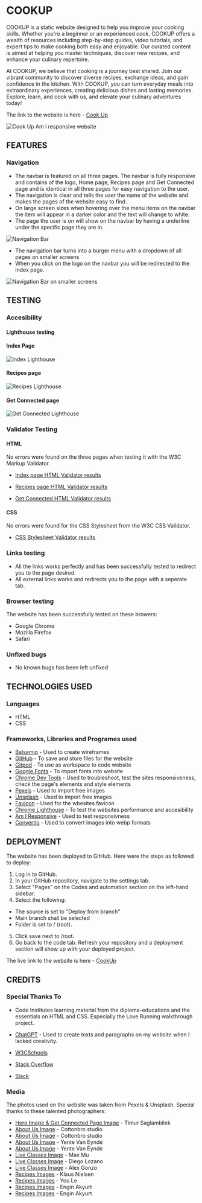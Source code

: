 # COOKUP

COOKUP is a static website designed to help you improve your cooking skills. Whether you're a beginner or an experienced cook, COOKUP offers a wealth of resources including step-by-step guides, video tutorials, and expert tips to make cooking both easy and enjoyable. Our curated content is aimed at helping you master techniques, discover new recipes, and enhance your culinary repertoire.

At COOKUP, we believe that cooking is a journey best shared. Join our vibrant community to discover diverse recipes, exchange ideas, and gain confidence in the kitchen. With COOKUP, you can turn everyday meals into extraordinary experiences, creating delicious dishes and lasting memories. Explore, learn, and cook with us, and elevate your culinary adventures today!

The link to the website is here - [Cook Up](https://aimanh04.github.io/portfolio-1-project/getconnected.html)

![Cook Up Am i responsive website](readme/feature-screenshots/screenshot.png)

## FEATURES

### Navigation

- The navbar is featured on all three pages. The navbar is fully responsive and contains of the logo, Home page, Recipes page and Get Connected page and is identical in all three pages for easy navigation to the user.
- The navigation is clear and tells the user the name of the website and makes the pages of the website easy to find.
- On large screen sizes when hovering over the menu items on the navbar the item will appear in a darker color and the text will change to white.
- The page the user is on will show on the navbar by having a underline under the specific page they are in.

![Navigation Bar](readme/feature-screenshots/navbar.png)

- The navigation bar turns into a burger menu with a dropdown of all pages on smaller screens
- When you click on the logo on the navbar you will be redirected to the index page.


![Navigation Bar on smaller screens](readme/feature-screenshots/navbar-dropdown.png)



## TESTING
### Accesibility

#### Lighthouse testing
#### Index Page

![Index Lighthouse](readme/lighthouse-screenshots/IMG_1257.jpg)

#### Recipes page

![Recipes Lighthouse](readme/lighthouse-screenshots/IMG_1256.jpg)

#### Get Connected page

![Get Connected Lighthouse](readme/lighthouse-screenshots/IMG_1255.jpg)

### Validator Testing

#### HTML
No errors were found on the three pages when testing it with the W3C Markup Validator.

- [Index page HTML Validator results](https://validator.w3.org/nu/?showsource=yes&doc=https%3A%2F%2Faimanh04.github.io%2Fportfolio-1-project%2F)

- [Recipes page HTML Validator results](https://validator.w3.org/nu/?showsource=yes&doc=https%3A%2F%2Faimanh04.github.io%2Fportfolio-1-project%2Frecipes.html)

- [Get Connected HTML Validator results](https://validator.w3.org/nu/?showsource=yes&doc=https%3A%2F%2Faimanh04.github.io%2Fportfolio-1-project%2Fgetconnected.html)

#### CSS
No errors were found for the CSS Stylesheet from the W3C CSS Validator.

- [CSS Stylesheet Validator results](https://jigsaw.w3.org/css-validator/validator?uri=https%3A%2F%2Faimanh04.github.io%2Fportfolio-1-project%2F&profile=css3svg&usermedium=all&warning=1&vextwarning=&lang=sv)


### Links testing

- All the links works perfectly and has been successfully tested to redirect you to the page desired.
- All external links works and redirects you to the page with a seperate tab.

### Browser testing
The website has been successfully tested on these browers:

- Google Chrome
- Mozilla Firefox
- Safari

### Unfixed bugs

- No known bugs has been left unfixed

## TECHNOLOGIES USED
### Languages

- HTML 
- CSS

### Frameworks, Libraries and Programes used

- [Balsamiq](https://balsamiq.com/wireframes/) - Used to create wireframes
- [GitHub](https://GitHub.com/) - To save and store files for the website
- [Gitpod](https://gitpod.io/) - To use as workspace to code website
- [Google Fonts](https://fonts.google.com/) - To import fonts into website
- [Chrome Dev Tools](https://developers.google.com/web/tools/chrome-devtools) - Used to troubleshoot, test the sites responsiveness, check the page's elements and style elements
- [Pexels](https://www.pexels.com/) - Used to import free images
- [Unsplash](https://unsplash.com/de) - Used to import free images
- [Favicon](https://www.favicon.cc/) - Used for the wbesites favicon
- [Chrome Lighthouse](https://developers.google.com/web/tools/lighthouse) - To test the websites performance and accesibility
- [Am I Responsive](https://ui.dev/amiresponsive) - Used to test responsivness
- [Convertio](https://convertio.co/) - Used to convert images into webp formats

## DEPLOYMENT

The website has been deployed to GitHub. Here were the steps as followed to deploy:
1. Log in to GitHub.
2. In your GitHub repository, navigate to the settings tab.
3. Select "Pages" on the Codes and automation section on the left-hand sidebar.
4. Select the following:
- The source is set to "Deploy from branch"
- Main branch shall be selected
- Folder is set to / (root).
5. Click save next to /root.
6. Go back to the code tab. Refresh your repository and a deployment section will show up with your deployed project.

The live link to the website is here - [CookUp](https://aimanh04.github.io/portfolio-1-project/)

## CREDITS

### Special Thanks To

- Code Institutes learning material from the diploma-educations and the essentials on HTML and CSS. Especially the Love Running walkthrough project.

- [ChatGPT](https://chatgpt.com/) - Used to create texts and paragraphs on my website when I lacked creativity.

- [W3CSchools](https://www.w3schools.com/)

- [Stack Overflow](https://stackoverflow.com/)

- [Slack](https://slack.com/)

### Media

The photos used on the website was taken from Pexels & Unsplash. Special thanks to these talented photographers:
 - [Hero Image & Get Connected Page Image](https://www.pexels.com/sv-se/foto/66639/) - Timur Saglambilek
 - [About Us Image](https://www.pexels.com/sv-se/foto/mat-restaurang-man-person-3298637/) - Cottonbro studio
 - [About Us Image](https://www.pexels.com/sv-se/foto/mat-halsosam-person-kvinna-3338497/) - Cottonbro studio
 - [About Us Image](https://www.pexels.com/sv-se/foto/mat-tallrik-restaurang-man-2403391/) - Yente Van Eynde
 - [About Us Image](https://www.pexels.com/sv-se/foto/mat-halsosam-restaurang-hand-2403392/) - Yente Van Eynde
 - [Live Classes Image](https://unsplash.com/photos/fork-with-spaghetti-Pvclb-iHHYY) - Mae Mu
 - [Live Classes Image](https://unsplash.com/photos/cooked-food-on-white-ceramic-plate-BpmEx2YgqWM) - Diego Lozano
 - [Live Classes Image](https://www.pexels.com/sv-se/foto/man-hander-maltid-ost-27100872/) - Alex Gonzo
 - [Recipes Images](https://www.pexels.com/sv-se/foto/mat-tallrik-italienska-restaurang-6287525/) - Klaus Nielsen
 - [Recipes Images](https://unsplash.com/photos/a-bowl-of-food-next-to-a-drink-e7R3W8_8zws) - You Le
 - [Recipes Images](https://www.pexels.com/sv-se/foto/italienska-pasta-bord-kyckling-11220209/) - Engin Akyurt
 - [Recipes Images](https://www.pexels.com/sv-se/foto/1437268/) - Engin Akyurt